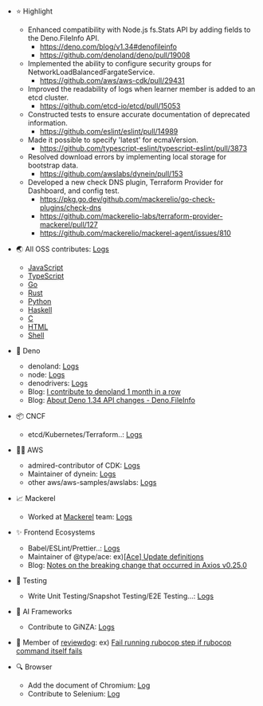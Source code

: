 - :star: Highlight
  - Enhanced compatibility with Node.js fs.Stats API by adding fields to the Deno.FileInfo API.
    - https://deno.com/blog/v1.34#denofileinfo
    - https://github.com/denoland/deno/pull/19008
  - Implemented the ability to configure security groups for NetworkLoadBalancedFargateService.
    - https://github.com/aws/aws-cdk/pull/29431
  - Improved the readability of logs when learner member is added to an etcd cluster.
    - https://github.com/etcd-io/etcd/pull/15053
  - Constructed tests to ensure accurate documentation of deprecated information.
    - https://github.com/eslint/eslint/pull/14989
  - Made it possible to specify 'latest' for ecmaVersion.
    - https://github.com/typescript-eslint/typescript-eslint/pull/3873
  - Resolved download errors by implementing local storage for bootstrap data.
    - https://github.com/awslabs/dynein/pull/153
  - Developed a new check DNS plugin, Terraform Provider for Dashboard, and config test.
    - https://pkg.go.dev/github.com/mackerelio/go-check-plugins/check-dns  
    - https://github.com/mackerelio-labs/terraform-provider-mackerel/pull/127  
    - https://github.com/mackerelio/mackerel-agent/issues/810
    
- :earth_asia:  All OSS contributes: [Logs](https://github.com/pulls?q=involves%3Awafuwafu13+-user%3Awafuwafu13+author%3Awafuwafu13+-org%3Ahatena+-org%3Amaychannel-dev+-org%3Apanorama32+-org%3Atam-bourine+-org%3Amiraiproject+-org%3Ayasagit+-org%3Aryota917+-org%3Acybozu+-org%3ADoer-org+-org%3Amiso-devel)
  - [JavaScript](https://github.com/pulls?q=involves%3Awafuwafu13+-user%3Awafuwafu13+author%3Awafuwafu13+-org%3Ahatena+-org%3Amaychannel-dev+-org%3Apanorama32+-org%3Atam-bourine+-org%3Amiraiproject+-org%3Ayasagit+-org%3Aryota917+-org%3Acybozu+-org%3ADoer-org+-org%3Amiso-devel+language%3Ajavascript+)
  - [TypeScript](https://github.com/pulls?q=involves%3Awafuwafu13+-user%3Awafuwafu13+author%3Awafuwafu13+-org%3Ahatena+-org%3Amaychannel-dev+-org%3Apanorama32+-org%3Atam-bourine+-org%3Amiraiproject+-org%3Ayasagit+-org%3Aryota917+-org%3Acybozu+-org%3ADoer-org+-org%3Amiso-devel+language%3Atypescript)
  - [Go](https://github.com/pulls?q=involves%3Awafuwafu13+-user%3Awafuwafu13+author%3Awafuwafu13+-org%3Ahatena+-org%3Amaychannel-dev+-org%3Apanorama32+-org%3Atam-bourine+-org%3Amiraiproject+-org%3Ayasagit+-org%3Aryota917+-org%3Acybozu+-org%3ADoer-org+-org%3Amiso-devel+language%3Ago+)
  - [Rust](https://github.com/pulls?q=involves%3Awafuwafu13+-user%3Awafuwafu13+author%3Awafuwafu13+-org%3Ahatena+-org%3Amaychannel-dev+-org%3Apanorama32+-org%3Atam-bourine+-org%3Amiraiproject+-org%3Ayasagit+-org%3Aryota917+-org%3Acybozu+-org%3ADoer-org+-org%3Amiso-devel+language%3Arust)
  - [Python](https://github.com/pulls?q=involves%3Awafuwafu13+-user%3Awafuwafu13+author%3Awafuwafu13+-org%3Ahatena+-org%3Amaychannel-dev+-org%3Apanorama32+-org%3Atam-bourine+-org%3Amiraiproject+-org%3Ayasagit+-org%3Aryota917+-org%3Acybozu+-org%3ADoer-org+-org%3Amiso-devel+language%3Apython+)
  - [Haskell](https://github.com/pulls?q=involves%3Awafuwafu13+-user%3Awafuwafu13+author%3Awafuwafu13+-org%3Ahatena+-org%3Amaychannel-dev+-org%3Apanorama32+-org%3Atam-bourine+-org%3Amiraiproject+-org%3Ayasagit+-org%3Aryota917+-org%3Acybozu+-org%3ADoer-org+-org%3Amiso-devel+language%3Ahaskell+)
  - [C](https://github.com/pulls?q=involves%3Awafuwafu13+-user%3Awafuwafu13+author%3Awafuwafu13+-org%3Ahatena+-org%3Amaychannel-dev+-org%3Apanorama32+-org%3Atam-bourine+-org%3Amiraiproject+-org%3Ayasagit+-org%3Aryota917+-org%3Acybozu+-org%3ADoer-org+-org%3Amiso-devel+language%3Ac+)
  - [HTML](https://github.com/pulls?q=involves%3Awafuwafu13+-user%3Awafuwafu13+author%3Awafuwafu13+-org%3Ahatena+-org%3Amaychannel-dev+-org%3Apanorama32+-org%3Atam-bourine+-org%3Amiraiproject+-org%3Ayasagit+-org%3Aryota917+-org%3Acybozu+-org%3ADoer-org+-org%3Amiso-devel+language%3Ahtml+)
  - [Shell](https://github.com/pulls?q=involves%3Awafuwafu13+-user%3Awafuwafu13+author%3Awafuwafu13+-org%3Ahatena+-org%3Amaychannel-dev+-org%3Apanorama32+-org%3Atam-bourine+-org%3Amiraiproject+-org%3Ayasagit+-org%3Aryota917+-org%3Acybozu+-org%3ADoer-org+-org%3Amiso-devel+language%3Ashell+)
- 🦕  Deno
  - denoland: [Logs](https://github.com/pulls?q=involves%3Awafuwafu13+-user%3Awafuwafu13+author%3Awafuwafu13+org%3Adenoland)
  - node: [Logs](https://github.com/pulls?q=involves%3Awafuwafu13+-user%3Awafuwafu13+author%3Awafuwafu13+org%3Anodejs)
  - denodrivers: [Logs](https://github.com/pulls?q=involves%3Awafuwafu13+-user%3Awafuwafu13+author%3Awafuwafu13+org%3Adenodrivers)
  - Blog: [I contribute to denoland 1 month in a row](https://wafuwafu13.hatenadiary.com/entry/2021/10/23/161429)
  - Blog: [About Deno 1.34 API changes - Deno.FileInfo](https://wafuwafu13.hatenadiary.com/entry/2023/05/26/055650)
- 📦 CNCF
  - etcd/Kubernetes/Terraform..: [Logs](https://github.com/pulls?q=involves%3Awafuwafu13+-user%3Awafuwafu13+author%3Awafuwafu13+org%3Akubernetes+org%3Akreuzwerker+org%3Ahashicorp+org%3Aetcd-io+org%3Aopen-telemetry+org%3Akubernetes-sigs+org%3Alinkerd+repo%3Aaquasecurity%2Ftrivy+)
- 😶‍🌫️ AWS
  - admired-contributor of CDK: [Logs](https://github.com/pulls?q=involves%3Awafuwafu13+repo%3Aaws%2Faws-cdk+)
  - Maintainer of dynein: [Logs](https://github.com/pulls?q=involves%3Awafuwafu13+repo%3Aawslabs%2Fdynein)
  - other aws/aws-samples/awslabs: [Logs](https://github.com/pulls?q=involves%3Awafuwafu13+org%3Aaws+org%3Aaws-samples+org%3Aawslabs+-repo%3Aaws%2Faws-cdk+-repo%3Aawslabs%2Fdynein+)
- 📈 Mackerel
  - Worked at [Mackerel](https://en.mackerel.io/) team: [Logs](https://github.com/pulls?q=involves%3Awafuwafu13+org%3Amackerelio+org%3Amackerelio-labs)
- ✨ Frontend Ecosystems
  - Babel/ESLint/Prettier..: [Logs](https://github.com/pulls?q=involves%3Awafuwafu13+-user%3Awafuwafu13+author%3Awafuwafu13+org%3ADefinitelyTyped+org%3Ababel+org%3Aprettier+org%3Aeslint+org%3Asindresorhus+org%3Aaxios+org%3Atypescript-eslint)
  - Maintainer of @type/ace: ex)[[Ace] Update definitions](https://github.com/DefinitelyTyped/DefinitelyTyped/pull/58442)
  - Blog: [Notes on the breaking change that occurred in Axios v0.25.0](https://wafuwafu13.hatenadiary.com/entry/2022/01/25/221727)
- :pencil:  Testing
  - Write Unit Testing/Snapshot Testing/E2E Testing...:  [Logs](https://github.com/pulls?q=involves%3Awafuwafu13+-user%3Awafuwafu13+author%3Awafuwafu13+org%3Aredwoodjs+org%3Acoston+org%3Azpao+org%3Ayamafaktory+)
- :robot:  AI Frameworks
  - Contribute to GiNZA: [Logs](https://github.com/pulls?q=involves%3Awafuwafu13+-user%3Awafuwafu13+author%3Awafuwafu13+org%3Amegagonlabs)
- :dog: Member of [reviewdog](https://github.com/reviewdog): ex) [Fail running rubocop step if rubocop command itself fails](https://github.com/reviewdog/action-rubocop/issues/60)
- 🔍 Browser
  - Add the document of Chromium: [Log](https://chromium-review.googlesource.com/c/chromium/src/+/3351802)
  - Contribute to Selenium: [Log](https://github.com/pulls?q=involves%3Awafuwafu13+-user%3Awafuwafu13+author%3Awafuwafu13+org%3ASeleniumHQ)
